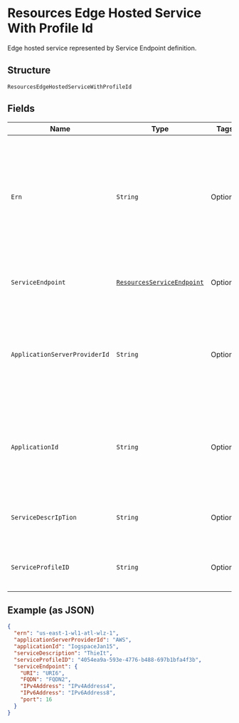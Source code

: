 
# Resources Edge Hosted Service With Profile Id

Edge hosted service represented by Service Endpoint definition.

## Structure

`ResourcesEdgeHostedServiceWithProfileId`

## Fields

| Name | Type | Tags | Description | Getter | Setter |
|  --- | --- | --- | --- | --- | --- |
| `Ern` | `String` | Optional | Edge Resource Name. A string identifier for a set of edge resources.<br>**Constraints**: *Maximum Length*: `32`, *Pattern*: `^[A-Za-z0-9-]{3,32}$` | String getErn() | setErn(String ern) |
| `ServiceEndpoint` | [`ResourcesServiceEndpoint`](../../doc/models/resources-service-endpoint.md) | Optional | Service Endpoint path, address, and port. | ResourcesServiceEndpoint getServiceEndpoint() | setServiceEndpoint(ResourcesServiceEndpoint serviceEndpoint) |
| `ApplicationServerProviderId` | `String` | Optional | Unique ID representing the Edge Application Provider.<br>**Constraints**: *Maximum Length*: `32`, *Pattern*: `^[A-Za-z0-9]{3,32}$` | String getApplicationServerProviderId() | setApplicationServerProviderId(String applicationServerProviderId) |
| `ApplicationId` | `String` | Optional | Unique ID representing the Edge Application.<br>**Constraints**: *Maximum Length*: `32`, *Pattern*: `^[A-Za-z0-9]{3,32}$` | String getApplicationId() | setApplicationId(String applicationId) |
| `ServiceDescrIpTion` | `String` | Optional | **Constraints**: *Maximum Length*: `32`, *Pattern*: `^[A-Za-z0-9]{3,32}$` | String getServiceDescrIpTion() | setServiceDescrIpTion(String serviceDescrIpTion) |
| `ServiceProfileID` | `String` | Optional | The system assigned ID of the service profile. | String getServiceProfileID() | setServiceProfileID(String serviceProfileID) |

## Example (as JSON)

```json
{
  "ern": "us-east-1-wl1-atl-wlz-1",
  "applicationServerProviderId": "AWS",
  "applicationId": "IogspaceJan15",
  "serviceDescription": "ThieIt",
  "serviceProfileID": "4054ea9a-593e-4776-b488-697b1bfa4f3b",
  "serviceEndpoint": {
    "URI": "URI6",
    "FQDN": "FQDN2",
    "IPv4Address": "IPv4Address4",
    "IPv6Address": "IPv6Address8",
    "port": 16
  }
}
```

